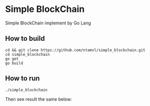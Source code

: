 # Simple BlockChain
Simple BlockChain implement by Go Lang

## How to build
```
cd && git clone https://github.com/ntamvl/simple_blockchain.git
cd simple_blockchain 
go get
go build
```

## How to run 
```
./simple_blockchain
```

Then see result the same below: 
```

```